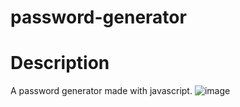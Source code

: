 # password-generator

# Description
A password generator made with javascript.
![image](https://user-images.githubusercontent.com/109694703/215836300-0048d19b-fe1f-448f-a534-2c1ba6269c20.png)
